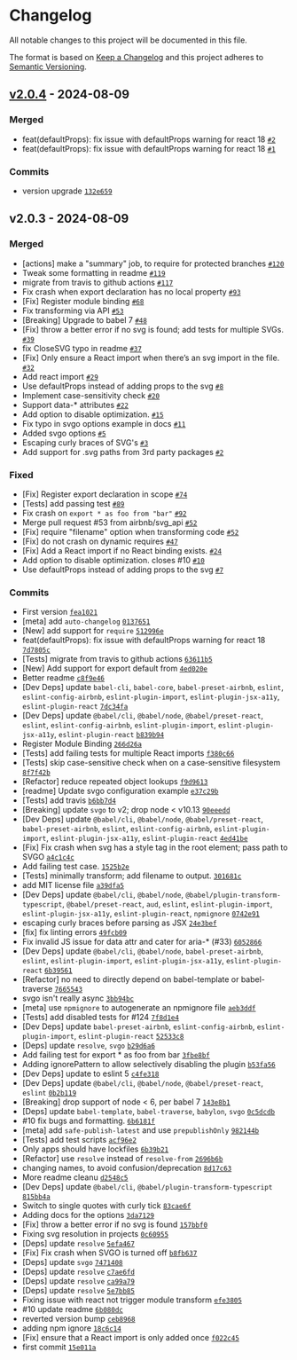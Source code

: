 # Changelog

All notable changes to this project will be documented in this file.

The format is based on [Keep a Changelog](https://keepachangelog.com/en/1.0.0/)
and this project adheres to [Semantic Versioning](https://semver.org/spec/v2.0.0.html).

## [v2.0.4](https://github.com/romkadj/babel-plugin-inline-react-svg/compare/v2.0.3...v2.0.4) - 2024-08-09

### Merged

- feat(defaultProps): fix issue with defaultProps warning for react 18 [`#2`](https://github.com/romkadj/babel-plugin-inline-react-svg/pull/2)
- feat(defaultProps): fix issue with defaultProps warning for react 18 [`#1`](https://github.com/romkadj/babel-plugin-inline-react-svg/pull/1)

### Commits

- version upgrade [`132e659`](https://github.com/romkadj/babel-plugin-inline-react-svg/commit/132e65922451d20dbdcd78a9328916c5d4733085)

## v2.0.3 - 2024-08-09

### Merged

- [actions] make a "summary" job, to require for protected branches [`#120`](https://github.com/romkadj/babel-plugin-inline-react-svg/pull/120)
- Tweak some formatting in readme [`#119`](https://github.com/romkadj/babel-plugin-inline-react-svg/pull/119)
- migrate from travis to github actions [`#117`](https://github.com/romkadj/babel-plugin-inline-react-svg/pull/117)
- Fix crash when export declaration has no local property [`#93`](https://github.com/romkadj/babel-plugin-inline-react-svg/pull/93)
- [Fix] Register module binding [`#68`](https://github.com/romkadj/babel-plugin-inline-react-svg/pull/68)
- Fix transforming via API [`#53`](https://github.com/romkadj/babel-plugin-inline-react-svg/pull/53)
- [Breaking] Upgrade to babel 7 [`#48`](https://github.com/romkadj/babel-plugin-inline-react-svg/pull/48)
- [Fix] throw a better error if no svg is found; add tests for multiple SVGs. [`#39`](https://github.com/romkadj/babel-plugin-inline-react-svg/pull/39)
- fix CloseSVG typo in readme [`#37`](https://github.com/romkadj/babel-plugin-inline-react-svg/pull/37)
- [Fix] Only ensure a React import when there’s an svg import in the file. [`#32`](https://github.com/romkadj/babel-plugin-inline-react-svg/pull/32)
- Add react import [`#29`](https://github.com/romkadj/babel-plugin-inline-react-svg/pull/29)
- Use defaultProps instead of adding props to the svg [`#8`](https://github.com/romkadj/babel-plugin-inline-react-svg/pull/8)
- Implement case-sensitivity check [`#20`](https://github.com/romkadj/babel-plugin-inline-react-svg/pull/20)
- Support data-* attributes [`#22`](https://github.com/romkadj/babel-plugin-inline-react-svg/pull/22)
- Add option to disable optimization. [`#15`](https://github.com/romkadj/babel-plugin-inline-react-svg/pull/15)
- Fix typo in svgo options example in docs [`#11`](https://github.com/romkadj/babel-plugin-inline-react-svg/pull/11)
- Added svgo options [`#5`](https://github.com/romkadj/babel-plugin-inline-react-svg/pull/5)
- Escaping curly braces of SVG's [`#3`](https://github.com/romkadj/babel-plugin-inline-react-svg/pull/3)
- Add support for .svg paths from 3rd party packages [`#2`](https://github.com/romkadj/babel-plugin-inline-react-svg/pull/2)

### Fixed

- [Fix] Register export declaration in scope [`#74`](https://github.com/romkadj/babel-plugin-inline-react-svg/issues/74)
- [Tests] add passing test [`#89`](https://github.com/romkadj/babel-plugin-inline-react-svg/issues/89)
- Fix crash on `export * as foo from "bar"` [`#92`](https://github.com/romkadj/babel-plugin-inline-react-svg/issues/92)
- Merge pull request #53 from airbnb/svg_api [`#52`](https://github.com/romkadj/babel-plugin-inline-react-svg/issues/52)
- [Fix] require "filename" option when transforming code [`#52`](https://github.com/romkadj/babel-plugin-inline-react-svg/issues/52)
- [Fix] do not crash on dynamic requires [`#47`](https://github.com/romkadj/babel-plugin-inline-react-svg/issues/47)
- [Fix] Add a React import if no React binding exists. [`#24`](https://github.com/romkadj/babel-plugin-inline-react-svg/issues/24)
- Add option to disable optimization. closes #10 [`#10`](https://github.com/romkadj/babel-plugin-inline-react-svg/issues/10)
- Use defaultProps instead of adding props to the svg [`#7`](https://github.com/romkadj/babel-plugin-inline-react-svg/issues/7)

### Commits

- First version [`fea1021`](https://github.com/romkadj/babel-plugin-inline-react-svg/commit/fea102160b823e3d79b30292c4a406e24256e7a7)
- [meta] add `auto-changelog` [`0137651`](https://github.com/romkadj/babel-plugin-inline-react-svg/commit/0137651421d95db064157f13cc7ac96a2506cfeb)
- [New] add support for `require` [`512996e`](https://github.com/romkadj/babel-plugin-inline-react-svg/commit/512996e6652dfd1e1de38e6af1bd7bd6408c9045)
- feat(defaultProps): fix issue with defaultProps warning for react 18 [`7d7805c`](https://github.com/romkadj/babel-plugin-inline-react-svg/commit/7d7805c5b06b651c237b507612a4f50db461482c)
- [Tests] migrate from travis to github actions [`63611b5`](https://github.com/romkadj/babel-plugin-inline-react-svg/commit/63611b5524c5a8cc97d5a21de0ffab86e5627d95)
- [New] Add support for export default from [`4ed020e`](https://github.com/romkadj/babel-plugin-inline-react-svg/commit/4ed020eb9ee2b4784e233a202cdd73076be49974)
- Better readme [`c8f9e46`](https://github.com/romkadj/babel-plugin-inline-react-svg/commit/c8f9e46d862a4594c12022ff40b5b12d2bd54b82)
- [Dev Deps] update `babel-cli`, `babel-core`, `babel-preset-airbnb`, `eslint`, `eslint-config-airbnb`, `eslint-plugin-import`, `eslint-plugin-jsx-a11y`, `eslint-plugin-react` [`7dc34fa`](https://github.com/romkadj/babel-plugin-inline-react-svg/commit/7dc34fa762441265712b4ca98f51963904ea57c9)
- [Dev Deps] update `@babel/cli`, `@babel/node`, `@babel/preset-react`, `eslint`, `eslint-config-airbnb`, `eslint-plugin-import`, `eslint-plugin-jsx-a11y`, `eslint-plugin-react` [`b839b94`](https://github.com/romkadj/babel-plugin-inline-react-svg/commit/b839b94cb0341da187b2220b69bacb664e5e6891)
- Register Module Binding [`266d26a`](https://github.com/romkadj/babel-plugin-inline-react-svg/commit/266d26ac514fea3a3cd69eb98c9ce292a3a477b0)
- [Tests] add failing tests for multiple React imports [`f380c66`](https://github.com/romkadj/babel-plugin-inline-react-svg/commit/f380c664b47c76e062091eadd5e9347517e31d3c)
- [Tests] skip case-sensitive check when on a case-sensitive filesystem [`8f7f42b`](https://github.com/romkadj/babel-plugin-inline-react-svg/commit/8f7f42b6006fae4b223a055b9caf73cfb613e67b)
- [Refactor] reduce repeated object lookups [`f9d9613`](https://github.com/romkadj/babel-plugin-inline-react-svg/commit/f9d9613d75874c4134145ae4e9374e52b9b4fecd)
- [readme] Update svgo configuration example [`e37c29b`](https://github.com/romkadj/babel-plugin-inline-react-svg/commit/e37c29bbea03d8cfcb12503c4924662c7fc1f286)
- [Tests] add travis [`b6bb7d4`](https://github.com/romkadj/babel-plugin-inline-react-svg/commit/b6bb7d4545026ac70aba5dcc67c13f7307814e40)
- [Breaking] update `svgo` to v2; drop node &lt; v10.13 [`90eeedd`](https://github.com/romkadj/babel-plugin-inline-react-svg/commit/90eeedda0bf1b380de35d5eb57e2443f1e4987f9)
- [Dev Deps] update `@babel/cli`, `@babel/node`, `@babel/preset-react`, `babel-preset-airbnb`, `eslint`, `eslint-config-airbnb`, `eslint-plugin-import`, `eslint-plugin-jsx-a11y`, `eslint-plugin-react` [`4ed41be`](https://github.com/romkadj/babel-plugin-inline-react-svg/commit/4ed41be81dc23ec5ea940225a07b250d17eb40f4)
- [Fix] Fix crash when svg has a style tag in the root element; pass path to SVGO [`a4c1c4c`](https://github.com/romkadj/babel-plugin-inline-react-svg/commit/a4c1c4c5d11b088185f8ccc603ac00c352bde45b)
- Add failing test case. [`1525b2e`](https://github.com/romkadj/babel-plugin-inline-react-svg/commit/1525b2e409fb5d5b07ca63d2b276d664693c4fef)
- [Tests] minimally transform; add filename to output. [`301681c`](https://github.com/romkadj/babel-plugin-inline-react-svg/commit/301681cbfb6ba732ecd6f66ec4de5fd0e94727d3)
- add MIT license file [`a39dfa5`](https://github.com/romkadj/babel-plugin-inline-react-svg/commit/a39dfa517563e3b30c631da1bdeba487c6bd21ae)
- [Dev Deps] update `@babel/cli`, `@babel/node`, `@babel/plugin-transform-typescript`, `@babel/preset-react`, `aud`, `eslint`, `eslint-plugin-import`, `eslint-plugin-jsx-a11y`, `eslint-plugin-react`, `npmignore` [`0742e91`](https://github.com/romkadj/babel-plugin-inline-react-svg/commit/0742e9188ec87cf94a52652c6f2348587115ebc8)
- escaping curly braces before parsing as JSX [`24e3bef`](https://github.com/romkadj/babel-plugin-inline-react-svg/commit/24e3bef2330a1fe651c0a20a3d3bdea81aaf1a91)
- [fix] fix linting errors [`49fcb09`](https://github.com/romkadj/babel-plugin-inline-react-svg/commit/49fcb09d1e4d4eb59ccce79bbc3affaed9980324)
- Fix invalid JS issue for data attr and cater for aria-* (#33) [`6052866`](https://github.com/romkadj/babel-plugin-inline-react-svg/commit/6052866e3888e151cf0dae4ef0cbe470a9b3259f)
- [Dev Deps] update `@babel/cli`, `@babel/node`, `babel-preset-airbnb`, `eslint`, `eslint-plugin-import`, `eslint-plugin-jsx-a11y`, `eslint-plugin-react` [`6b39561`](https://github.com/romkadj/babel-plugin-inline-react-svg/commit/6b39561f6e608dedd529e884e7491d26b6361648)
- [Refactor] no need to directly depend on babel-template or babel-traverse [`7665543`](https://github.com/romkadj/babel-plugin-inline-react-svg/commit/7665543a459045a1e295a34ef6be8fdde57a3b73)
- svgo isn't really async [`3bb94bc`](https://github.com/romkadj/babel-plugin-inline-react-svg/commit/3bb94bca3a0255f609293b9233147118d132ecac)
- [meta] use `npmignore` to autogenerate an npmignore file [`aeb3ddf`](https://github.com/romkadj/babel-plugin-inline-react-svg/commit/aeb3ddff9cf66927f96226543ac2c5868be23271)
- [Tests] add disabled tests for #124 [`7f8d1e4`](https://github.com/romkadj/babel-plugin-inline-react-svg/commit/7f8d1e478df24a926f33084deed89257043093b4)
- [Dev Deps] update `babel-preset-airbnb`, `eslint-config-airbnb`, `eslint-plugin-import`, `eslint-plugin-react` [`52533c8`](https://github.com/romkadj/babel-plugin-inline-react-svg/commit/52533c8c2b474736dd7b471fa17eed2fc7f356d0)
- [Deps] update `resolve`, `svgo` [`b29d6a6`](https://github.com/romkadj/babel-plugin-inline-react-svg/commit/b29d6a64de7ffc8f29e91c16e4d7f15044367930)
- Add failing test for export * as foo from bar [`3fbe8bf`](https://github.com/romkadj/babel-plugin-inline-react-svg/commit/3fbe8bf308af7c0df6162093df664da5e766d6de)
- Adding ignorePattern to allow selectively disabling the plugin [`b53fa56`](https://github.com/romkadj/babel-plugin-inline-react-svg/commit/b53fa5648e4549a0fb161887e98065bd259b9b9a)
- [Dev Deps] update to eslint 5 [`c4fe318`](https://github.com/romkadj/babel-plugin-inline-react-svg/commit/c4fe31830abc4143a02c27d075fdaccca6c85162)
- [Dev Deps] update `@babel/cli`, `@babel/node`, `@babel/preset-react`, `eslint` [`0b2b119`](https://github.com/romkadj/babel-plugin-inline-react-svg/commit/0b2b1191eeeecaa8aef36141a2d8e236aa3bd1b6)
- [Breaking] drop support of node &lt; 6, per babel 7 [`143e8b1`](https://github.com/romkadj/babel-plugin-inline-react-svg/commit/143e8b1624dc37d7b60278c16aaed9ea52543c3c)
- [Deps] update `babel-template`, `babel-traverse`, `babylon`, `svgo` [`0c5dcdb`](https://github.com/romkadj/babel-plugin-inline-react-svg/commit/0c5dcdbf06243c9e0c0408bd7ceda9e7bdeea6a5)
- #10 fix bugs and formatting. [`6b6181f`](https://github.com/romkadj/babel-plugin-inline-react-svg/commit/6b6181f5fe7b9c28649306d60b7ace7e78beb454)
- [meta] add `safe-publish-latest` and use `prepublishOnly` [`982144b`](https://github.com/romkadj/babel-plugin-inline-react-svg/commit/982144bce6bb749885e2d898aa16dc515936a3c2)
- [Tests] add test scripts [`acf96e2`](https://github.com/romkadj/babel-plugin-inline-react-svg/commit/acf96e2a38a022f965fecd291105b778f1c8625f)
- Only apps should have lockfiles [`6b39b21`](https://github.com/romkadj/babel-plugin-inline-react-svg/commit/6b39b21cf640303d46e83c2f3326edf840d086e3)
- [Refactor] use `resolve` instead of `resolve-from` [`2696b6b`](https://github.com/romkadj/babel-plugin-inline-react-svg/commit/2696b6b0c47625d53203ca42057a2e3a5ea0c62d)
- changing names, to avoid confusion/deprecation [`8d17c63`](https://github.com/romkadj/babel-plugin-inline-react-svg/commit/8d17c6345764d106ec9fc1f4240688cc716c1cc6)
- More readme cleanu [`d2548c5`](https://github.com/romkadj/babel-plugin-inline-react-svg/commit/d2548c5f0ca25a6bda45214053c86686db027634)
- [Dev Deps] update `@babel/cli`, `@babel/plugin-transform-typescript` [`815bb4a`](https://github.com/romkadj/babel-plugin-inline-react-svg/commit/815bb4a466c03bce4d9cc6a2b3310fa99fa54d6c)
- Switch to single quotes with curly tick [`83cae6f`](https://github.com/romkadj/babel-plugin-inline-react-svg/commit/83cae6fd43f1c297516bc12043c4edb78d7e4dfb)
- Adding docs for the options [`3da7129`](https://github.com/romkadj/babel-plugin-inline-react-svg/commit/3da712960d2fe963e209d2cc20e808782b5e2783)
- [Fix] throw a better error if no svg is found [`157bbf0`](https://github.com/romkadj/babel-plugin-inline-react-svg/commit/157bbf00db60a15e13e495e7c737c930eaa91273)
- Fixing svg resolution in projects [`0c60955`](https://github.com/romkadj/babel-plugin-inline-react-svg/commit/0c609557a5ad37b9c9ed822847dde1955f4b2081)
- [Deps] update `resolve` [`5efa467`](https://github.com/romkadj/babel-plugin-inline-react-svg/commit/5efa467170f8a9529674cf91feba38b48f3b21c2)
- [Fix] Fix crash when SVGO is turned off [`b8fb637`](https://github.com/romkadj/babel-plugin-inline-react-svg/commit/b8fb6377358e132748ad7c62f73226d4d519ccb8)
- [Deps] update `svgo` [`7471408`](https://github.com/romkadj/babel-plugin-inline-react-svg/commit/7471408459cf54ec023c8398d85e4d70b11d22e0)
- [Deps] update `resolve` [`c7ae6fd`](https://github.com/romkadj/babel-plugin-inline-react-svg/commit/c7ae6fdb9de0bb3c9002d3f5af10d97607ab3222)
- [Deps] update `resolve` [`ca99a79`](https://github.com/romkadj/babel-plugin-inline-react-svg/commit/ca99a799a55f8e3dcd4d72852ed5e5a1a996decb)
- [Deps] update `resolve` [`5e7bb85`](https://github.com/romkadj/babel-plugin-inline-react-svg/commit/5e7bb8582e9b50ca5f50424014c9af9fb29198c9)
- Fixing issue with react not trigger module transform [`efe3805`](https://github.com/romkadj/babel-plugin-inline-react-svg/commit/efe38059559cf49800f60a87597c15486b25481a)
- #10 update readme [`6b080dc`](https://github.com/romkadj/babel-plugin-inline-react-svg/commit/6b080dca6740f3997cbf2d2192dfc0c11f802e8c)
- reverted version bump [`ceb8968`](https://github.com/romkadj/babel-plugin-inline-react-svg/commit/ceb896852f1a0ea012446423aaa62fbdc1b10262)
- adding npm ignore [`18c6c14`](https://github.com/romkadj/babel-plugin-inline-react-svg/commit/18c6c146a2cb37797d80fbcf6f3ec707122f3cce)
- [Fix] ensure that a React import is only added once [`f022c45`](https://github.com/romkadj/babel-plugin-inline-react-svg/commit/f022c4560b4584b423cbc6acfcdbbb1efb8d50c4)
- first commit [`15e011a`](https://github.com/romkadj/babel-plugin-inline-react-svg/commit/15e011a6a57060d79a252acd7fa67872437e9c5d)
